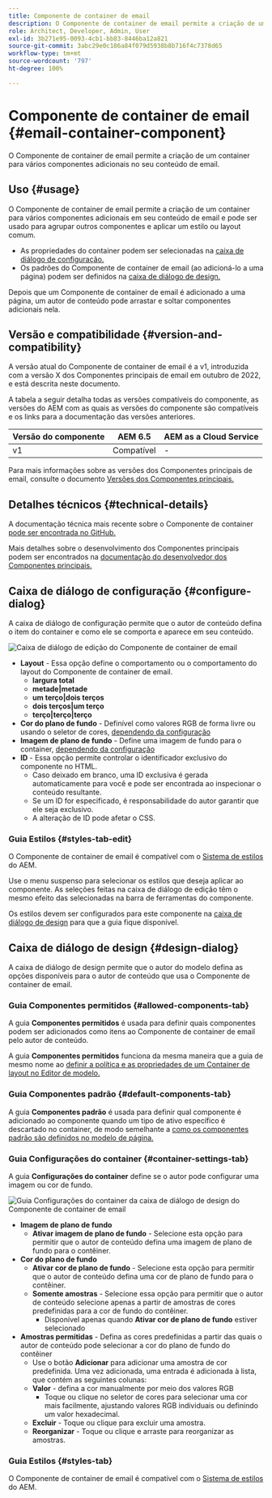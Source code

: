 ```yaml
---
title: Componente de container de email
description: O Componente de container de email permite a criação de um container para vários componentes adicionais no seu conteúdo de email.
role: Architect, Developer, Admin, User
exl-id: 3b271e95-0093-4cb1-bb83-8446ba12a821
source-git-commit: 3abc29e0c186a84f079d5938b8b716f4c7378d65
workflow-type: tm+mt
source-wordcount: '797'
ht-degree: 100%

---
```



# Componente de container de email {#email-container-component}

O Componente de container de email permite a criação de um container para vários componentes adicionais no seu conteúdo de email.

## Uso {#usage}

O Componente de container de email permite a criação de um container para vários componentes adicionais em seu conteúdo de email e pode ser usado para agrupar outros componentes e aplicar um estilo ou layout comum.

* As propriedades do container podem ser selecionadas na [caixa de diálogo de configuração.](#configure-dialog)
* Os padrões do Componente de container de email (ao adicioná-lo a uma página) podem ser definidos na [caixa de diálogo de design.](#design-dialog)

Depois que um Componente de container de email é adicionado a uma página, um autor de conteúdo pode arrastar e soltar componentes adicionais nela.

## Versão e compatibilidade {#version-and-compatibility}

A versão atual do Componente de container de email é a v1, introduzida com a versão X dos Componentes principais de email em outubro de 2022, e está descrita neste documento.

A tabela a seguir detalha todas as versões compatíveis do componente, as versões do AEM com as quais as versões do componente são compatíveis e os links para a documentação das versões anteriores.

| Versão do componente | AEM 6.5 | AEM as a Cloud Service |
|---|---|---|
| v1 | Compatível  | - |

Para mais informações sobre as versões dos Componentes principais de email, consulte o documento [Versões dos Componentes principais.](/help/email/versions.md)

## Detalhes técnicos {#technical-details}

A documentação técnica mais recente sobre o Componente de container [pode ser encontrada no GitHub.](https://adobe.com/go/aem_cmp_tech_email_container_v1)

Mais detalhes sobre o desenvolvimento dos Componentes principais podem ser encontrados na [documentação do desenvolvedor dos Componentes principais.](/help/developing/overview.md)

## Caixa de diálogo de configuração {#configure-dialog}

A caixa de diálogo de configuração permite que o autor de conteúdo defina o item do container e como ele se comporta e aparece em seu conteúdo.

![Caixa de diálogo de edição do Componente de container de email](/help/email/assets/email-container-configure.png)

* **Layout** - Essa opção define o comportamento ou o comportamento do layout do Componente de container de email.
   * **largura total**
   * **metade|metade**
   * **um terço|dois terços**
   * **dois terços|um terço**
   * **terço|terço|terço**
* **Cor do plano de fundo** - Definível como valores RGB de forma livre ou usando o seletor de cores, [dependendo da configuração](#container-settings-tab)
* **Imagem de plano de fundo** - Define uma imagem de fundo para o container, [dependendo da configuração](#container-settings-tab)
* **ID** - Essa opção permite controlar o identificador exclusivo do componente no HTML.
   * Caso deixado em branco, uma ID exclusiva é gerada automaticamente para você e pode ser encontrada ao inspecionar o conteúdo resultante.
   * Se um ID for especificado, é responsabilidade do autor garantir que ele seja exclusivo.
   * A alteração de ID pode afetar o CSS.

### Guia Estilos {#styles-tab-edit}

O Componente de container de email é compatível com o [Sistema de estilos](/help/get-started/authoring.md#component-styling) do AEM.

Use o menu suspenso para selecionar os estilos que deseja aplicar ao componente. As seleções feitas na caixa de diálogo de edição têm o mesmo efeito das selecionadas na barra de ferramentas do componente.

Os estilos devem ser configurados para este componente na [caixa de diálogo de design](#design-dialog) para que a guia fique disponível.

## Caixa de diálogo de design {#design-dialog}

A caixa de diálogo de design permite que o autor do modelo defina as opções disponíveis para o autor de conteúdo que usa o Componente de container de email.

### Guia Componentes permitidos {#allowed-components-tab}

A guia **Componentes permitidos** é usada para definir quais componentes podem ser adicionados como itens ao Componente de container de email pelo autor de conteúdo.

A guia **Componentes permitidos** funciona da mesma maneira que a guia de mesmo nome ao [definir a política e as propriedades de um Container de layout no Editor de modelo.](https://experienceleague.adobe.com/docs/experience-manager-cloud-service/sites/authoring/features/templates.html?lang=pt-BR)

### Guia Componentes padrão {#default-components-tab}

A guia **Componentes padrão** é usada para definir qual componente é adicionado ao componente quando um tipo de ativo específico é descartado no container, de modo semelhante a [como os componentes padrão são definidos no modelo de página.](https://experienceleague.adobe.com/docs/experience-manager-cloud-service/sites/authoring/features/templates.html?lang=pt-BR)

### Guia Configurações do container {#container-settings-tab}

A guia **Configurações do container** define se o autor pode configurar uma imagem ou cor de fundo.

![Guia Configurações do container da caixa de diálogo de design do Componente de container de email](/help/email/assets/email-container-design-container-settings.png)

* **Imagem de plano de fundo**
   * **Ativar imagem de plano de fundo** - Selecione esta opção para permitir que o autor de conteúdo defina uma imagem de plano de fundo para o contêiner.
* **Cor do plano de fundo**
   * **Ativar cor de plano de fundo** - Selecione esta opção para permitir que o autor de conteúdo defina uma cor de plano de fundo para o contêiner.
   * **Somente amostras** - Selecione essa opção para permitir que o autor de conteúdo selecione apenas a partir de amostras de cores predefinidas para a cor de fundo do contêiner.
      * Disponível apenas quando **Ativar cor de plano de fundo** estiver selecionado
* **Amostras permitidas** - Defina as cores predefinidas a partir das quais o autor de conteúdo pode selecionar a cor do plano de fundo do contêiner
   * Use o botão **Adicionar** para adicionar uma amostra de cor predefinida. Uma vez adicionada, uma entrada é adicionada à lista, que contém as seguintes colunas:
   * **Valor** - defina a cor manualmente por meio dos valores RGB
      * Toque ou clique no seletor de cores para selecionar uma cor mais facilmente, ajustando valores RGB individuais ou definindo um valor hexadecimal.
   * **Excluir** - Toque ou clique para excluir uma amostra.
   * **Reorganizar** - Toque ou clique e arraste para reorganizar as amostras.

### Guia Estilos {#styles-tab}

O Componente de container de email é compatível com o [Sistema de estilos](/help/get-started/authoring.md#component-styling) do AEM.
